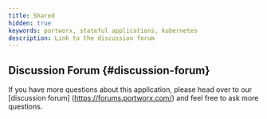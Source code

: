 ```yaml
---
title: Shared
hidden: true
keywords: portworx, stateful applications, kubernetes
description: Link to the discussion forum
---
```

## Discussion Forum {#discussion-forum}

If you have more questions about this application, please head over to our [discussion forum] (https://forums.portworx.com/) and feel free to ask more questions.
